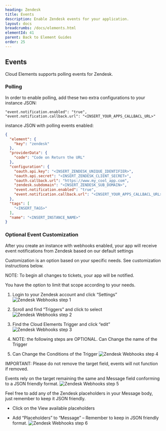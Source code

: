 ```yaml
---
heading: Zendesk
title: Events
description: Enable Zendesk events for your application.
layout: docs
breadcrumbs: /docs/elements.html
elementId: 41
parent: Back to Element Guides
order: 25
---
```


## Events

Cloud Elements supports polling events for Zendesk.

### Polling

In order to enable polling, add these two extra configurations to your instance JSON:

```
"event.notification.enabled": "true",
"event.notification.callback.url": "<INSERT_YOUR_APPS_CALLBACL_URL>"
```

instance JSON with polling events enabled:

```json
{
  "element": {
    "key": "zendesk"
  },
  "providerData": {
    "code": "Code on Return the URL"
  },
  "configuration": {
    "oauth.api.key": "<INSERT_ZENDESK_UNIQUE_IDENTIFIER>",
    "oauth.api.secret": "<INSERT_ZENDESK_CLIENT_SECRET>",
    "oauth.callback.url": "https://www.my_cool_app.com",
    "zendesk.subdomain": "<INSERT_ZENDESK_SUB_DOMAIN>",
    "event.notification.enabled": "true",
    "event.notification.callback.url": "<INSERT_YOUR_APPS_CALLBACL_URL>"
  },
  "tags": [
    "<INSERT_TAGS>"
  ],
  "name": "<INSERT_INSTANCE_NAME>"
}
```

### Optional Event Customization

After you create an instance with webhooks enabled, your app will receive event notifications from Zendesk based on our default settings

Customization is an option based on your specific needs. See customization instructions below.

NOTE: To begin all changes to tickets, your app will be notified.

You have the option to limit that scope according to your needs.

1. Login to your Zendesk account and click “Settings”
![Zendesk Webhooks step 1](http://cloud-elements.com/wp-content/uploads/2015/02/ZendeskAPI1.png)


2. Scroll and find “Triggers” and click to select
![Zendesk Webhooks step 2](http://cloud-elements.com/wp-content/uploads/2015/02/ZendeskAPI2.png)

3. Find the Cloud Elements Trigger and click “edit”
![Zendesk Webhooks step 3](http://cloud-elements.com/wp-content/uploads/2015/02/ZendeskAPI3.png)

4. NOTE: the following steps are OPTIONAL.  Can Change the name of the Trigger

5. Can Change the Conditions of the Trigger
![Zendesk Webhooks step 4](http://cloud-elements.com/wp-content/uploads/2015/02/ZendeskAPI4.png)

IMPORTANT: Please do not remove the target field, events will not function if removed.

Events rely on the target remaining the same and Message field conforming to a JSON friendly format.
![Zendesk Webhooks step 5](http://cloud-elements.com/wp-content/uploads/2015/02/ZendeskAPI5.png)

Feel free to add any of the Zendesk placeholders in your Message body, just remember to keep it JSON friendly.

* Click on the View available placeholders

* Add “Placeholders” to “Message” – Remember to keep in JSON friendly format.
![Zendesk Webhooks step 6](http://cloud-elements.com/wp-content/uploads/2015/02/ZendeskAPI6.png)

